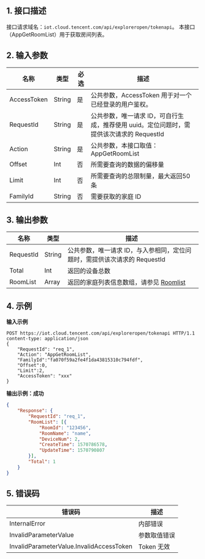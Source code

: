 
## 1. 接口描述
接口请求域名：`iot.cloud.tencent.com/api/exploreropen/tokenapi`。
本接口（AppGetRoomList）用于获取房间列表。

## 2. 输入参数

|名称|类型|必选|描述|
|---|---|---|---|
|AccessToken|String|是|公共参数，AccessToken 用于对一个已经登录的用户鉴权。|
|RequestId|String|是|公共参数，唯一请求 ID，可自行生成，推荐使用 uuid。定位问题时，需提供该次请求的 RequestId|
|Action|String|是|公共参数，本接口取值：AppGetRoomList|
|Offset|Int|否|所需要查询的数据的偏移量|
|Limit|Int |否|所需要查询的总限制量，最大返回50条|
|FamilyId|String|否|需要获取的家庭 ID|

## 3. 输出参数

|名称|类型|描述|
|---|---|---|
|RequestId|String|公共参数，唯一请求 ID，与入参相同，定位问题时，需提供该次请求的 RequestId|
|Total|Int|返回的设备总数|
|RoomList|Array|返回的家庭列表信息数组，请参见 [Roomlist](https://cloud.tencent.com/document/product/1081/40780#roomlist)|

## 4. 示例

**输入示例**
```HTTP
POST https://iot.cloud.tencent.com/api/exploreropen/tokenapi HTTP/1.1
content-type: application/json
{
    "RequestId": "req_1",
    "Action": "AppGetRoomList",
    "FamilyId":"fa070f59a2fe4f1da43815310c794fdf",
    "Offset":0,
    "Limit":2,
    "AccessToken": "xxx"
}
```

**输出示例：成功**
```json
{
    "Response": {
        "RequestId": "req_1",
        "RoomList": [{
            "RoomId": "123456",
            "RoomName": "name",
            "DeviceNum": 2,
            "CreateTime": 1570786578,
            "UpdateTime": 1570790807
        }],
        "Total": 1
    }
}
```


## 5. 错误码

|错误码|描述|
|---|---|
|InternalError|内部错误|
|InvalidParameterValue|参数取值错误|
|InvalidParameterValue.InvalidAccessToken|Token 无效|

